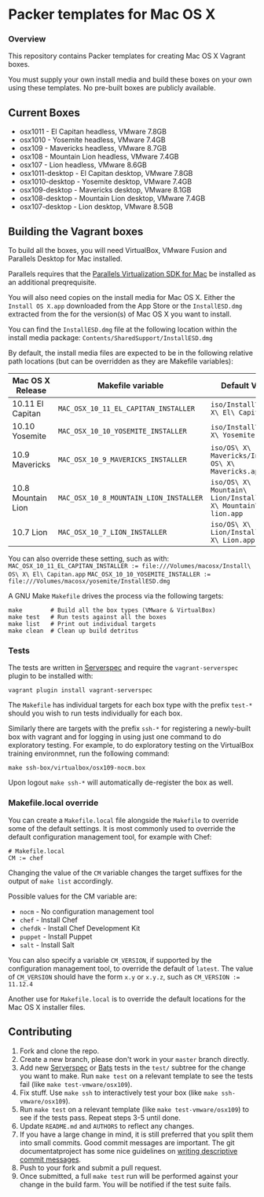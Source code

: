 # Packer templates for Mac OS X

### Overview

This repository contains Packer templates for creating Mac OS X Vagrant boxes.

You must supply your own install media and build these boxes on your own using these templates.
No pre-built boxes are publicly available.

## Current Boxes

* osx1011 - El Capitan headless, VMware 7.8GB
* osx1010 - Yosemite headless, VMware 7.4GB
* osx109 - Mavericks headless, VMware 8.7GB
* osx108 - Mountain Lion headless, VMware 7.4GB
* osx107 - Lion headless, VMware 8.6GB
* osx1011-desktop - El Capitan desktop, VMware 7.8GB
* osx1010-desktop - Yosemite desktop, VMware 7.4GB
* osx109-desktop - Mavericks desktop, VMware 8.1GB
* osx108-desktop - Mountain Lion desktop, VMware 7.4GB
* osx107-desktop - Lion desktop, VMware 8.5GB

## Building the Vagrant boxes

To build all the boxes, you will need VirtualBox, VMware Fusion and 
Parallels Desktop for Mac installed.

Parallels requires that the
[Parallels Virtualization SDK for Mac](http://www.parallels.com/downloads/desktop)
be installed as an additional preqrequisite.

You will also need copies on the install media for Mac OS X. Either the
`Install OS X.app` downloaded from the App Store or the `InstallESD.dmg`
extracted from the for the version(s) of Mac OS X you want to install.

You can find the `InstallESD.dmg` file at the following location within
the install media package: `Contents/SharedSupport/InstallESD.dmg`

By default, the install media files are expected to be in the following
relative path locations (but can be overridden as they are Makefile variables):

| Mac OS X Release   | Makefile variable                      | Default Value |
| ------------------ | ---------------------------------------| --------------|
| 10.11 El Capitan   | `MAC_OSX_10_11_EL_CAPITAN_INSTALLER`   | `iso/Install\ OS\ X\ El\ Capitan.app` |
| 10.10 Yosemite     | `MAC_OSX_10_10_YOSEMITE_INSTALLER`     | `iso/Install\ OS\ X\ Yosemite.app` |
| 10.9 Mavericks     | `MAC_OSX_10_9_MAVERICKS_INSTALLER`     | `iso/OS\ X\ Mavericks/Install\ OS\ X\ Mavericks.app` |
| 10.8 Mountain Lion | `MAC_OSX_10_8_MOUNTAIN_LION_INSTALLER` | `iso/OS\ X\ Mountain\ Lion/Install\ OS\ X\ Mountain\ lion.app` |
| 10.7 Lion          | `MAC_OSX_10_7_LION_INSTALLER`          | `iso/OS\ X\ Lion/Install\ OS\ X\ Lion.app` |

You can also override these setting, such as with:
`MAC_OSX_10_11_EL_CAPITAN_INSTALLER := file:///Volumes/macosx/Install\ OS\ X\ El\ Capitan.app`
`MAC_OSX_10_10_YOSEMITE_INSTALLER := file:///Volumes/macosx/yosemite/InstallESD.dmg`

A GNU Make `Makefile` drives the process via the following targets:

    make        # Build all the box types (VMware & VirtualBox)
    make test   # Run tests against all the boxes
    make list   # Print out individual targets
    make clean  # Clean up build detritus
    
### Tests

The tests are written in [Serverspec](http://serverspec.org) and require the
`vagrant-serverspec` plugin to be installed with:

    vagrant plugin install vagrant-serverspec
    
The `Makefile` has individual targets for each box type with the prefix
`test-*` should you wish to run tests individually for each box.

Similarly there are targets with the prefix `ssh-*` for registering a
newly-built box with vagrant and for logging in using just one command to
do exploratory testing.  For example, to do exploratory testing
on the VirtualBox training environmnet, run the following command:

    make ssh-box/virtualbox/osx109-nocm.box
    
Upon logout `make ssh-*` will automatically de-register the box as well.

### Makefile.local override

You can create a `Makefile.local` file alongside the `Makefile` to override
some of the default settings.  It is most commonly used to override the
default configuration management tool, for example with Chef:

    # Makefile.local
    CM := chef

Changing the value of the `CM` variable changes the target suffixes for
the output of `make list` accordingly.

Possible values for the CM variable are:

* `nocm` - No configuration management tool
* `chef` - Install Chef
* `chefdk` - Install Chef Development Kit
* `puppet` - Install Puppet
* `salt`  - Install Salt

You can also specify a variable `CM_VERSION`, if supported by the
configuration management tool, to override the default of `latest`.
The value of `CM_VERSION` should have the form `x.y` or `x.y.z`,
such as `CM_VERSION := 11.12.4`

Another use for `Makefile.local` is to override the default locations
for the Mac OS X installer files.

## Contributing

1. Fork and clone the repo.
2. Create a new branch, please don't work in your `master` branch directly.
3. Add new [Serverspec](http://serverspec.org/) or [Bats](https://blog.engineyard.com/2014/bats-test-command-line-tools) tests in the `test/` subtree for the change you want to make.  Run `make test` on a relevant template to see the tests fail (like `make test-vmware/osx109`).
4. Fix stuff.  Use `make ssh` to interactively test your box (like `make ssh-vmware/osx109`).
5. Run `make test` on a relevant template (like `make test-vmware/osx109`) to see if the tests pass.  Repeat steps 3-5 until done.
6. Update `README.md` and `AUTHORS` to reflect any changes.
7. If you have a large change in mind, it is still preferred that you split them into small commits.  Good commit messages are important.  The git documentatproject has some nice guidelines on [writing descriptive commit messages](http://git-scm.com/book/ch5-2.html#Commit-Guidelines).
8. Push to your fork and submit a pull request.
9. Once submitted, a full `make test` run will be performed against your change in the build farm.  You will be notified if the test suite fails.
